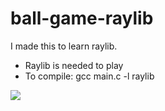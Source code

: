 # ball-game-raylib
I made this to learn raylib.

- Raylib is needed to play
- To compile: gcc main.c -l raylib

![](gif.gif)
